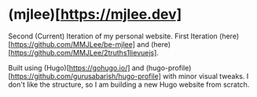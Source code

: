 # (mjlee)[https://mjlee.dev]
Second (Current) Iteration of my personal website.
First Iteration (here)[https://github.com/MMJLee/be-mjlee] and (here)[https://github.com/MMJLee/2truths1lievuejs]. 

Built using (Hugo)[https://gohugo.io/] and (hugo-profile)[https://github.com/gurusabarish/hugo-profile] with minor visual tweaks.
I don't like the structure, so I am building a new Hugo website from scratch.
